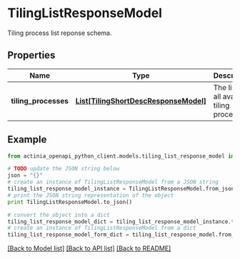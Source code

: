 # TilingListResponseModel

Tiling process list reponse schema.

## Properties
Name | Type | Description | Notes
------------ | ------------- | ------------- | -------------
**tiling_processes** | [**List[TilingShortDescResponseModel]**](TilingShortDescResponseModel.md) | The list of all available tiling processes. | 

## Example

```python
from actinia_openapi_python_client.models.tiling_list_response_model import TilingListResponseModel

# TODO update the JSON string below
json = "{}"
# create an instance of TilingListResponseModel from a JSON string
tiling_list_response_model_instance = TilingListResponseModel.from_json(json)
# print the JSON string representation of the object
print TilingListResponseModel.to_json()

# convert the object into a dict
tiling_list_response_model_dict = tiling_list_response_model_instance.to_dict()
# create an instance of TilingListResponseModel from a dict
tiling_list_response_model_form_dict = tiling_list_response_model.from_dict(tiling_list_response_model_dict)
```
[[Back to Model list]](../README.md#documentation-for-models) [[Back to API list]](../README.md#documentation-for-api-endpoints) [[Back to README]](../README.md)


